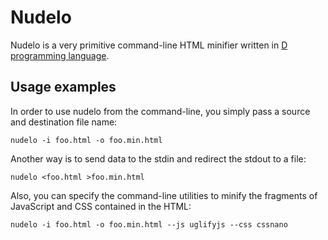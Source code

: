 # Nudelo
Nudelo is a very primitive command-line HTML minifier written in [D programming language](https://dlang.org/).

## Usage examples
In order to use nudelo from the command-line, you simply pass a source and destination file name:
```
nudelo -i foo.html -o foo.min.html
```
Another way is to send data to the stdin and redirect the stdout to a file:
```
nudelo <foo.html >foo.min.html
```
Also, you can specify the command-line utilities to minify the fragments of JavaScript and CSS contained in the HTML:
```
nudelo -i foo.html -o foo.min.html --js uglifyjs --css cssnano
```
